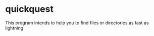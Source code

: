 quickquest
==========

This program intends to help you to  find files or directories as fast as lightning